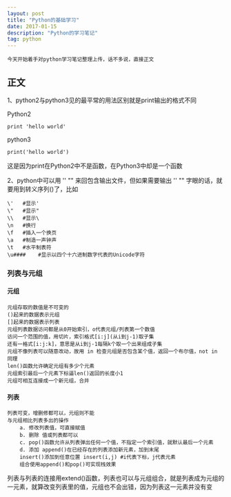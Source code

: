 ```yaml
---
layout: post
title: "Python的基础学习"
date: 2017-01-15 
description: "Python的学习笔记"
tag: python 
---   
```

	
	今天开始着手对python学习笔记整理上传，话不多说，直接正文

## 正文
1、python2与python3见的最平常的用法区别就是print输出的格式不同

Python2

```
print 'hello world'
```

python3

```
print('hello world')
```

这是因为print在Python2中不是函数，在Python3中却是一个函数

2、python中可以用 '' "" 来回包含输出文件，但如果需要输出 '' "" 字眼的话，就要用到转义序列(\)了，比如

```
\'   #显示'
\"   #显示"
\\   #显示\
\n   #换行
\f   #插入一个换页
\a   #制造一声钟声
\t   #水平制表符
\u####    #显示以四个十六进制数字代表的Unicode字符
```

### 列表与元组

#### 元组

    元组存取的数值是不可变的
    ()起来的数据表示元组
    []起来的数据表示列表
    元组列表数据访问都是从0开始索引，o代表元组/列表第一个数值
    访问一个范围的值，用切片，索引格式[i:j](从i到j-1)取子集
    还有一格式[i:j:k]，意思是从i到j-1每隔k个取一个出来组成子集
    元组不像列表可以随意改动，故用 in 检查元组是否包含某个值，返回一个布尔值，not in 同理
    len()函数允许确定元组有多少个元素
    元组索引最后一个元素下标逼len()返回的长度小1
    元组可相互连接成一个新元组，合并

#### 列表

    列表可变，增删修都可以，元组则不能
    与元组相比列表多出的操作
        a. 修改列表值，可直接赋值
        b. 删除 值或列表都可以
        c. pop()函数允许从列表弹出任何一个值，不指定一个索引值，就默认最后一个元素
        d. 添加 append()在已经存在的列表添加新元素，加到末尾
        insert()添加到任意位置 insert(i,j) #i代表下标，j代表元素
        组合使用append()和pop()可实现栈效果
列表与列表的连接用extend()函数，列表也可以与元组组合，就是列表成为元组的一元素，就算改变列表里的值，元组也不会出错，因为列表这一元素并没有变


